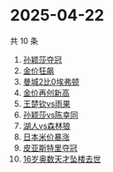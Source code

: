 # 2025-04-22

共 10 条

<!-- BEGIN -->
<!-- 最后更新时间 Tue Apr 22 2025 17:15:33 GMT+0800 (China Standard Time) -->

1. [孙颖莎夺冠](https://www.zhihu.com/search?q=%E5%AD%99%E9%A2%96%E8%8E%8E%E5%A4%BA%E5%86%A0)
1. [金价狂飙](https://www.zhihu.com/search?q=%E9%87%91%E4%BB%B7%E7%8B%82%E9%A3%99)
1. [曼城2比0埃弗顿](https://www.zhihu.com/search?q=%E6%9B%BC%E5%9F%8E2%E6%AF%940%E5%9F%83%E5%BC%97%E9%A1%BF)
1. [金价再创新高](https://www.zhihu.com/search?q=%E9%87%91%E4%BB%B7%E5%86%8D%E5%88%9B%E6%96%B0%E9%AB%98)
1. [王楚钦vs雨果](https://www.zhihu.com/search?q=%E7%8E%8B%E6%A5%9A%E9%92%A6vs%E9%9B%A8%E6%9E%9C)
1. [孙颖莎vs陈幸同](https://www.zhihu.com/search?q=%E5%AD%99%E9%A2%96%E8%8E%8Evs%E9%99%88%E5%B9%B8%E5%90%8C)
1. [湖人vs森林狼](https://www.zhihu.com/search?q=%E6%B9%96%E4%BA%BAvs%E6%A3%AE%E6%9E%97%E7%8B%BC)
1. [日本米价暴涨](https://www.zhihu.com/search?q=%E6%97%A5%E6%9C%AC%E7%B1%B3%E4%BB%B7%E6%9A%B4%E6%B6%A8)
1. [皮亚斯特里夺冠](https://www.zhihu.com/search?q=%E7%9A%AE%E4%BA%9A%E6%96%AF%E7%89%B9%E9%87%8C%E5%A4%BA%E5%86%A0)
1. [16岁奥数天才坠楼去世](https://www.zhihu.com/search?q=16%E5%B2%81%E5%A5%A5%E6%95%B0%E5%A4%A9%E6%89%8D%E5%9D%A0%E6%A5%BC%E5%8E%BB%E4%B8%96)

<!-- END -->

